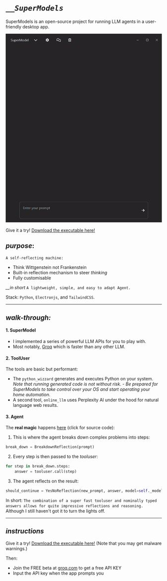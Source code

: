 # *`__SuperModels`*

SuperModels is an open-source project for running LLM agents in a user-friendly desktop app.

![Not a llama](examples/output.gif)

Give it a try! [Download the executable here!](https://storage.googleapis.com/supermodels/SuperModels-1.0.0%20Setup.zip)

## *purpose*: 

`A self-reflecting machine:` 

- Think Wittgenstein not Frankenstein
- Built-in reflection mechanism to steer *thinking*
- Fully customisable

*__in short*
`A lightweight, simple, and easy to adapt Agent.`

Stack: `Python`, `Electronjs`, and `TailwindCSS`.

---

## *walk-through:*

#### 1. SuperModel
- I implemented a series of powerful LLM APIs for you to play with.
- Most notably, [Groq](https://groq.com/) which is faster than any other LLM. 

#### 2. ToolUser
The tools are basic but performant:
- The `python_wizzard` generates and executes Python on your system. 
  *Note that running generated code is not without risk. - Be prepared for SuperModels to take control over your OS and start operating your home automation.*
- A second tool, `online_llm` uses Perplexity AI under the hood for natural language web results. 

#### 3. Agent
The **real magic** happens [here](https://github.com/JohannesVC/supermodels/tree/master/python/dispatch/_agent) (click for source code): 

1. This is where the agent breaks down complex problems into steps:
```python
break_down = BreakdownReflection(prompt)
```
2. Every step is then passed to the *tooluser*:
```python
for step in break_down.steps:
    answer = tooluser.call(step)
```
3. The agent reflects on the result:
```python
should_continue = YesNoReflection(new_prompt, answer, model=self._model)
```

In short: `The combination of a super fast tooluser and nominally typed answers allows for quite impressive reflections and reasoning.` Although I still haven't got it to turn the lights off.

---

## *instructions*

Give it a try! [Download the executable here!](https://drive.google.com/file/d/1-Gxk9jkKhGLpx7jq6kFIVsU9OTPjgDfv/view?usp=sharing) (Note that you may get malware warnings.)

Then:

- Join the FREE beta at [groq.com](https://groq.com/) to get a free API KEY 
- Input the API key when the app prompts you
